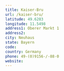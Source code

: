 ```yaml
---
title: Kaiser-Bru
url: /kaiser-bru/
latitude: 49.6283
longitude: 11.5498
address1: Oberer Markt 1
address2: 
city: Neuhaus
state: Bayern
code: 
country: Germany
phone: 49-(0)9156-/-88-0
website: 
---
```


